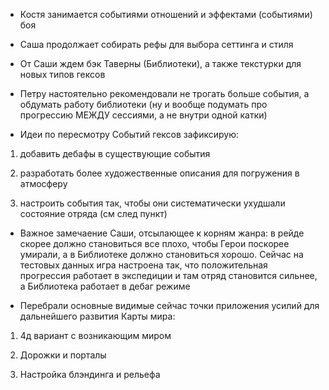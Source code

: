 
- Костя занимается событиями отношений и эффектами (событиями) боя

  

- Саша продолжает собирать рефы для выбора сеттинга и стиля

  

- От Саши ждем бэк Таверны (Библиотеки), а также текстурки для новых типов гексов 

  

- Петру настоятельно рекомендовали не трогать больше события, а обдумать работу библиотеки (ну и вообще подумать про прогрессию МЕЖДУ сессиями, а не внутри одной катки)

  

- Идеи по пересмотру Событий гексов зафиксирую:

  

1) добавить дебафы в существующие события

2) разработать более художественные описания для погружения в атмосферу

3) настроить события так, чтобы они систематически ухудшали состояние отряда (см след пункт)

  

- Важное замечаение Саши, отсылающее к корням жанра: в рейде скорее должно становиться все плохо, чтобы Герои поскорее умирали, а в Библиотеке должно становиться хорошо. Сейчас на тестовых данных игра настроена так, что положительная прогрессия работает в экспедиции и там отряд становится сильнее, а Библиотека работает в дебаг режиме

  

- Перебрали основные видимые сейчас точки приложения усилий для дальнейшего развития Карты мира:

1) 4д вариант с возникающим миром

2) Дорожки и порталы

3) Настройка блэндинга и рельефа
